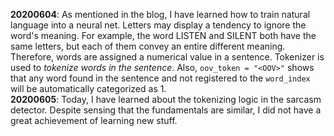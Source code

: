 **20200604**:
As mentioned in the blog, I have learned how to train natural language into a neural net. 
Letters may display a tendency to ignore the word's meaning. For example, the word LISTEN and SILENT both have the same letters, but each of them convey an entire different meaning.
Therefore, words are assigned a numerical value in a sentence. Tokenizer is used to *tokenize words in the sentence*. Also, ```oov_token = "<OOV>"``` shows that any word found in the sentence and not registered to the ```word_index``` will be automatically categorized as 1.<br>
**20200605**:
Today, I have learned about the tokenizing logic in the sarcasm detector. Despite sensing that the fundamentals are similar, I did not have a great achievement of learning new stuff.
